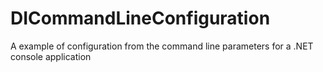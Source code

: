 # DICommandLineConfiguration
A example of configuration from the command line parameters for a .NET console application
